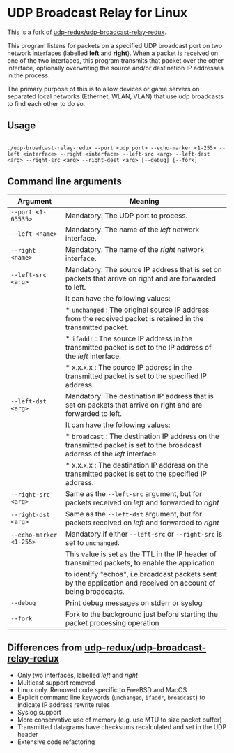 # UDP Broadcast Relay for Linux

This is a fork of [udp-redux/udp-broadcast-relay-redux](https://github.com/udp-redux/udp-broadcast-relay-redux).

This program listens for packets on a specified UDP broadcast port on two network interfaces (labelled **left** and **right**). When a packet is received on one of the two interfaces, this program transmits that packet over the other interface, optionally overwriting the source and/or destination IP addresses in the process.

The primary purpose of this is to allow devices or game servers on separated local networks (Ethernet, WLAN, VLAN) that use udp broadcasts to find each other to do so.

## Usage

```

./udp-broadcast-relay-redux --port <udp port> --echo-marker <1-255> --left <interface> --right <interface> --left-src <arg> --left-dest <arg> --right-src <arg> --right-dest <arg> [--debug] [--fork]

```

## Command line arguments

| Argument                | Meaning                                                                                                                       |
| ----------------------- | ----------------------------------------------------------------------------------------------------------------------------- |
| `--port <1-65535>`      | Mandatory. The UDP port to process.                                                                                           |
| `--left <name>`         | Mandatory. The name of the *left* network interface.                                                                          |
| `--right <name>`        | Mandatory. The name of the *right* network interface.                                                                         |
| `--left-src <arg>`      | Mandatory. The source IP address that is set on packets that arrive on right and are forwarded to left.                       |
|                         | It can have the following values:                                                                                             |
|                         | * `unchanged` : The original source IP address from the received packet is retained in the transmitted packet.                |
|                         | * `ifaddr`    : The source IP address in the transmitted packet is set to the IP address of the *left* interface.             |
|                         | * x.x.x.x     : The source IP address in the transmitted packet is set to the specified IP address.                           |
| `--left-dst <arg>`      | Mandatory. The destination IP address that is set on packets that arrive on right and are forwarded to left.                  |
|                         | It can have the following values:                                                                                             |
|                         | * `broadcast` : The destination IP address on the transmitted packet is set to the broadcast address of the *left* interface. |
|                         | * x.x.x.x     : The destination IP address on the transmitted packet is set to the specified IP address.                      |
| `--right-src <arg>`     | Same as the `--left-src` argument, but for packets received on *left* and forwarded to *right*                                |
| `--right-dst <arg>`     | Same as the `--left-dst` argument, but for packets received on *left* and forwarded to *right*                                |
| `--echo-marker <1-255>` | Mandatory if either `--left-src` or `--right-src` is set to `unchanged`.                                                      |
|                         | This value is set as the TTL in the IP header of transmitted packets, to enable the application                               |
|                         | to identify "echos", i.e.broadcast packets sent by the application and received on account of being broadcasts.               |
| `--debug`               | Print debug messages on stderr or syslog                                                                                      |
| `--fork`                | Fork to the background just before starting the packet processing operation                                                   |


## Differences from [udp-redux/udp-broadcast-relay-redux](https://github.com/udp-redux/udp-broadcast-relay-redux)

* Only two interfaces, labelled *left* and *right*
* Multicast support removed
* Linux only. Removed code specific to FreeBSD and MacOS
* Explicit command line keywords (`unchanged`, `ifaddr`, `broadcast`) to indicate IP address rewrite rules
* Syslog support
* More conservative use of memory (e.g. use MTU to size packet buffer)
* Transmitted datagrams have checksums recalculated and set in the UDP header
* Extensive code refactoring
